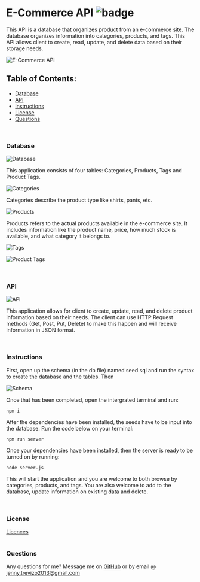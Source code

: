 # E-Commerce API ![badge](https://img.shields.io/badge/license-MIT-yellow.svg)

This API is a database that organizes product from an e-commerce site. The database organizes information into categories, products, and tags. This API allows client to create, read, update, and delete data based on their storage needs.

![E-Commerce API]()

## Table of Contents:
  * [Database](#database)
  * [API](#api)
  * [Instructions](#instructions)
  * [License](#license)
  * [Questions](#questions)
<br>

### Database

![Database]()

This application consists of four tables: Categories, Products, Tags and Product Tags.

![Categories]()

Categories describe the product type like shirts, pants, etc.

![Products]()

Products refers to the actual products available in the e-commerce site. It includes information like the product name, price, how much stock is available, and what category it belongs to.

![Tags]()

![Product Tags]()



<br>

### API

![API]()

This application allows for client to create, update, read, and delete product information based on their needs. The client can use HTTP Request methods (Get, Post, Put, Delete) to make this happen and will receive information in JSON format.

<br>

### Instructions

First, open up the schema (in the db file) named seed.sql and run the syntax to create the database and the tables. Then

![Schema](https://user-images.githubusercontent.com/78758382/116194250-37025f00-a6f6-11eb-974d-45c1164d4e43.png)

Once that has been completed, open the intergrated terminal and  run:
```
npm i
```

After the dependencies have been installed, the seeds have to be input into the database. Run the code below on your terminal:

```
npm run server
```
Once your dependencies have been installed, then the server is ready to be turned on by running:
```
node server.js
```
This will start the application and you are welcome to both browse by categories, products, and tags. You are also welcome to add to the database, update information on existing data and delete. 

<br>


### License
[Licences](https://opensource.org/licenses/MIT)
<br>
<br>
### Questions
Any questions for me? Message me on [GitHub](https://github.com/jtrevz) or by email @ jenny.trevizo2013@gmail.com